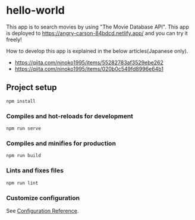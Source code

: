 # hello-world

This app is to search movies by using "The Movie Database API".
This app is deployed to https://angry-carson-84bdcd.netlify.app/ and you can try it freely!

How to develop this app is explained in the below articles(Japanese only).

- https://qiita.com/ninoko1995/items/55282783af3529ebe262
- https://qiita.com/ninoko1995/items/020b0c549fd8996e64b1

## Project setup

```
npm install
```

### Compiles and hot-reloads for development

```
npm run serve
```

### Compiles and minifies for production

```
npm run build
```

### Lints and fixes files

```
npm run lint
```

### Customize configuration

See [Configuration Reference](https://cli.vuejs.org/config/).
